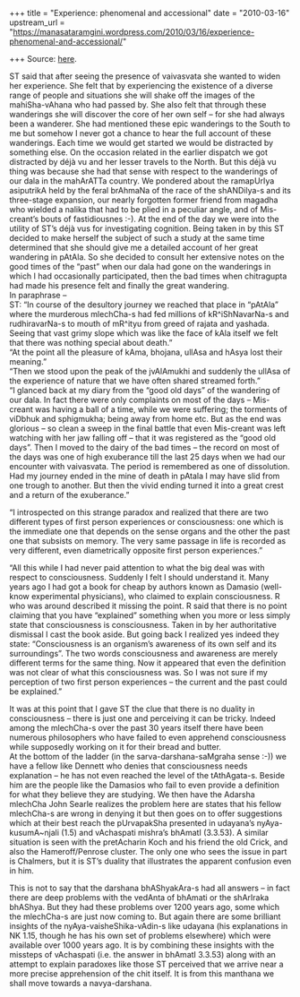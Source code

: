 +++
title = "Experience: phenomenal and accessional"
date = "2010-03-16"
upstream_url = "https://manasataramgini.wordpress.com/2010/03/16/experience-phenomenal-and-accessional/"

+++
Source: [here](https://manasataramgini.wordpress.com/2010/03/16/experience-phenomenal-and-accessional/).

ST said that after seeing the presence of vaivasvata she wanted to widen
her experience. She felt that by experiencing the existence of a diverse
range of people and situations she will shake off the images of the
mahiSha-vAhana who had passed by. She also felt that through these
wanderings she will discover the core of her own self – for she had
always been a wanderer. She had mentioned these epic wanderings to the
South to me but somehow I never got a chance to hear the full account of
these wanderings. Each time we would get started we would be distracted
by something else. On the occasion related in the earlier dispatch we
got distracted by déjà vu and her lesser travels to the North. But this
déjà vu thing was because she had that sense with respect to the
wanderings of our dala in the mahArATTa country. We pondered about the
ramapUrIya asiputrikA held by the feral brAhmaNa of the race of the
shANDilya-s and its three-stage expansion, our nearly forgotten former
friend from magadha who wielded a nalika that had to be plied in a
peculiar angle, and of Mis-creant’s bouts of fastidiousnes :-). At the
end of the day we were into the utility of ST’s déjà vus for
investigating cognition. Being taken in by this ST decided to make
herself the subject of such a study at the same time determined that she
should give me a detailed account of her great wandering in pAtAla. So
she decided to consult her extensive notes on the good times of the
“past” when our dala had gone on the wanderings in which I had
occasionally participated, then the bad times when chitragupta had made
his presence felt and finally the great wandering.  
In paraphrase –  
ST: “In course of the desultory journey we reached that place in
“pAtAla” where the murderous mlechCha-s had fed millions of
kR^iShNavarNa-s and rudhiravarNa-s to mouth of mR^ityu from greed of
rajata and yashada. Seeing that vast grimy slope which was like the face
of kAla itself we felt that there was nothing special about death.”  
“At the point all the pleasure of kAma, bhojana, ullAsa and hAsya lost
their meaning.”  
“Then we stood upon the peak of the jvAlAmukhi and suddenly the ullAsa
of the experience of nature that we have often shared streamed forth.”  
“I glanced back at my diary from the “good old days” of the wandering of
our dala. In fact there were only complaints on most of the days –
Mis-creant was having a ball of a time, while we were suffering; the
torments of viDbhuk and sphigmukha; being away from home etc. But as the
end was glorious – so clean a sweep in the final battle that even
Mis-creant was left watching with her jaw falling off – that it was
registered as the “good old days”. Then I moved to the dairy of the bad
times – the record on most of the days was one of high exuberance till
the last 25 days when we had our encounter with vaivasvata. The period
is remembered as one of dissolution. Had my journey ended in the mine of
death in pAtala I may have slid from one trough to another. But then the
vivid ending turned it into a great crest and a return of the
exuberance.”

“I introspected on this strange paradox and realized that there are two
different types of first person experiences or consciousness: one which
is the immediate one that depends on the sense organs and the other the
past one that subsists on memory. The very same passage in life is
recorded as very different, even diametrically opposite first person
experiences.”

“All this while I had never paid attention to what the big deal was with
respect to consciousness. Suddenly I felt I should understand it. Many
years ago I had got a book for cheap by authors known as Damasio
(well-know experimental physicians), who claimed to explain
consciousness. R who was around described it missing the point. R said
that there is no point claiming that you have “explained” something when
you more or less simply state that consciousness is consciousness. Taken
in by her authoritative dismissal I cast the book aside. But going back
I realized yes indeed they state: “Consciousness is an organism’s
awareness of its own self and its surroundings”. The two words
consciousness and awareness are merely different terms for the same
thing. Now it appeared that even the definition was not clear of what
this consciousness was. So I was not sure if my perception of two first
person experiences – the current and the past could be explained.”

It was at this point that I gave ST the clue that there is no duality in
consciousness – there is just one and perceiving it can be tricky.
Indeed among the mlechCha-s over the past 30 years itself there have
been numerous philosophers who have failed to even apprehend
consciousness while supposedly working on it for their bread and
butter.  
At the bottom of the ladder (in the sarva-darshana-saMgraha sense :-))
we have a fellow like Dennett who denies that consciousness needs
explanation – he has not even reached the level of the tAthAgata-s.
Beside him are the people like the Damasios who fail to even provide a
definition for what they believe they are studying. We then have the
Adarsha mlechCha John Searle realizes the problem here are states that
his fellow mlechCha-s are wrong in denying it but then goes on to offer
suggestions which at their best reach the pUrvapakSha presented in
udayana’s nyAya-kusumA\~njali (1.5) and vAchaspati mishra’s bhAmatI
(3.3.53). A similar situation is seen with the pretAcharin Koch and his
friend the old Crick, and also the Hameroff/Penrose cluster. The only
one who sees the issue in part is Chalmers, but it is ST’s duality that
illustrates the apparent confusion even in him.

This is not to say that the darshana bhAShyakAra-s had all answers – in
fact there are deep problems with the vedAnta of bhAmati or the
shArIraka bhAShya. But they had these problems over 1200 years ago, some
which the mlechCha-s are just now coming to. But again there are some
brilliant insights of the nyAya-vaisheShika-vAdin-s like udayana (his
explanations in NK 1.15, though he has his own set of problems
elsewhere) which were available over 1000 years ago. It is by combining
these insights with the missteps of vAchaspati (i.e. the answer in
bhAmatI 3.3.53) along with an attempt to explain paradoxes like those ST
perceived that we arrive near a more precise apprehension of the chit
itself. It is from this manthana we shall move towards a navya-darshana.

